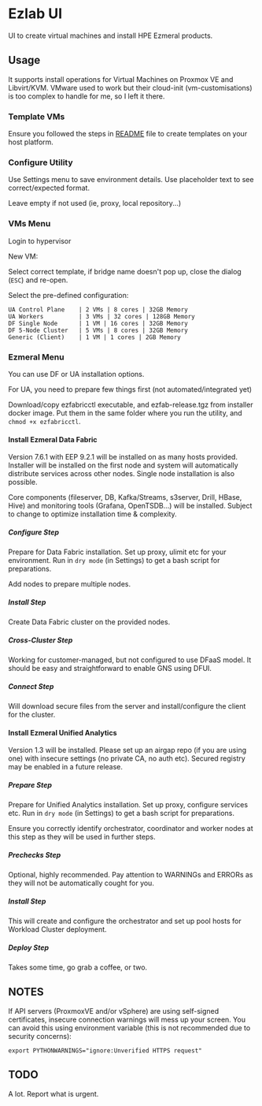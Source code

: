 # Ezlab UI

UI to create virtual machines and install HPE Ezmeral products.

## Usage

It supports install operations for Virtual Machines on Proxmox VE and Libvirt/KVM.
VMware used to work but their cloud-init (vm-customisations) is too complex to handle for me, so I left it there.


### Template VMs

Ensure you followed the steps in [README](README.md) file to create templates on your host platform.


### Configure Utility

Use Settings menu to save environment details. Use placeholder text to see correct/expected format.

Leave empty if not used (ie, proxy, local repository...)

### VMs Menu

Login to hypervisor

New VM:

Select correct template, if bridge name doesn't pop up, close the dialog (`ESC`) and re-open.

Select the pre-defined configuration:

    UA Control Plane    | 2 VMs | 8 cores | 32GB Memory
    UA Workers          | 3 VMs | 32 cores | 128GB Memory
    DF Single Node      | 1 VM | 16 cores | 32GB Memory
    DF 5-Node Cluster   | 5 VMs | 8 cores | 32GB Memory
    Generic (Client)    | 1 VM | 1 cores | 2GB Memory

### Ezmeral Menu

You can use DF or UA installation options.

For UA, you need to prepare few things first (not automated/integrated yet)

Download/copy ezfabricctl executable, and ezfab-release.tgz from installer docker image. Put them in the same folder where you run the utility, and `chmod +x ezfabricctl`.


#### Install Ezmeral Data Fabric

Version 7.6.1 with EEP 9.2.1 will be installed on as many hosts provided. Installer will be installed on the first node and system will automatically distribute services across other nodes. Single node installation is also possible.

Core components (fileserver, DB, Kafka/Streams, s3server, Drill, HBase, Hive) and monitoring tools (Grafana, OpenTSDB...) will be installed. Subject to change to optimize installation time & complexity.

##### Configure Step

Prepare for Data Fabric installation. Set up proxy, ulimit etc for your environment. Run in `dry mode` (in Settings) to get a bash script for preparations.

Add nodes to prepare multiple nodes.

##### Install Step

Create Data Fabric cluster on the provided nodes.

##### Cross-Cluster Step

Working for customer-managed, but not configured to use DFaaS model. It should be easy and straightforward to enable GNS using DFUI.

##### Connect Step

Will download secure files from the server and install/configure the client for the cluster.

#### Install Ezmeral Unified Analytics

Version 1.3 will be installed. Please set up an airgap repo (if you are using one) with insecure settings (no private CA, no auth etc). Secured registry may be enabled in a future release.


##### Prepare Step

Prepare for Unified Analytics installation. Set up proxy, configure services etc. Run in `dry mode` (in Settings) to get a bash script for preparations.

Ensure you correctly identify orchestrator, coordinator and worker nodes at this step as they will be used in further steps.

##### Prechecks Step

Optional, highly recommended. Pay attention to WARNINGs and ERRORs as they will not be automatically cought for you.

##### Install Step

This will create and configure the orchestrator and set up pool hosts for Workload Cluster deployment.

##### Deploy Step

Takes some time, go grab a coffee, or two.

## NOTES

If API servers (ProxmoxVE and/or vSphere) are using self-signed certificates, insecure connection warnings will mess up your screen. You can avoid this using environment variable (this is not recommended due to security concerns):

`export PYTHONWARNINGS="ignore:Unverified HTTPS request"`

## TODO

A lot. Report what is urgent.
